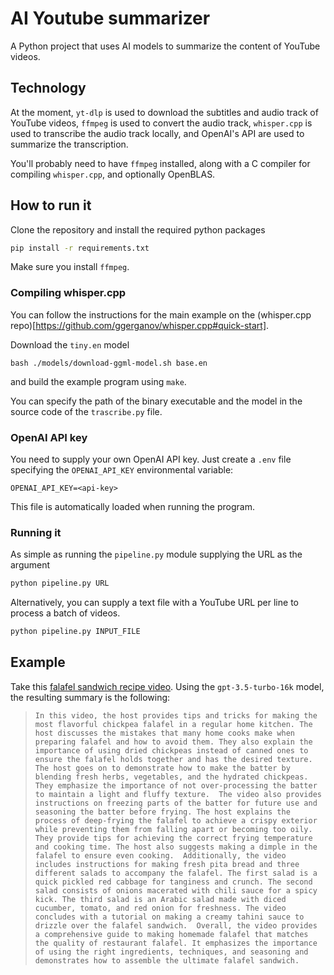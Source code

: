 # AI Youtube summarizer

A Python project that uses AI models to summarize the content of YouTube videos.


## Technology
At the moment, `yt-dlp` is used to download the subtitles and audio track of YouTube videos, `ffmpeg` is used to convert the audio track,
`whisper.cpp` is used to transcribe the audio track locally, and OpenAI's API are used to summarize the transcription.

You'll probably need to have `ffmpeg` installed, along with a C compiler for compiling `whisper.cpp`, and optionally OpenBLAS.

## How to run it
Clone the repository and install the required python packages
```bash
pip install -r requirements.txt
```
Make sure you install `ffmpeg`.

### Compiling whisper.cpp
You can follow the instructions for the main example on the (whisper.cpp repo)[https://github.com/ggerganov/whisper.cpp#quick-start].

Download the `tiny.en` model
```
bash ./models/download-ggml-model.sh base.en
```
and build the example program using `make`.

You can specify the path of the binary executable and the model in the source code of the `trascribe.py` file.

### OpenAI API key
You need to supply your own OpenAI API key. Just create a `.env` file specifying the `OPENAI_API_KEY` environmental variable:

```
OPENAI_API_KEY=<api-key>
```
This file is automatically loaded when running the program.

### Running it
As simple as running the `pipeline.py` module supplying the URL as the argument
```bash
python pipeline.py URL
```
Alternatively, you can supply a text file with a YouTube URL per line to process a batch of videos.

```bash
python pipeline.py INPUT_FILE
```

## Example
Take this [falafel sandwich recipe video](https://www.youtube.com/watch?v=9RGbr9m-uCY). Using the `gpt-3.5-turbo-16k` model, the resulting summary is the following:

>``` In this video, the host provides tips and tricks for making the most flavorful chickpea falafel in a regular home kitchen. The host discusses the mistakes that many home cooks make when preparing falafel and how to avoid them. They also explain the importance of using dried chickpeas instead of canned ones to ensure the falafel holds together and has the desired texture. The host goes on to demonstrate how to make the batter by blending fresh herbs, vegetables, and the hydrated chickpeas. They emphasize the importance of not over-processing the batter to maintain a light and fluffy texture.  The video also provides instructions on freezing parts of the batter for future use and seasoning the batter before frying. The host explains the process of deep-frying the falafel to achieve a crispy exterior while preventing them from falling apart or becoming too oily. They provide tips for achieving the correct frying temperature and cooking time. The host also suggests making a dimple in the falafel to ensure even cooking.  Additionally, the video includes instructions for making fresh pita bread and three different salads to accompany the falafel. The first salad is a quick pickled red cabbage for tanginess and crunch. The second salad consists of onions macerated with chili sauce for a spicy kick. The third salad is an Arabic salad made with diced cucumber, tomato, and red onion for freshness. The video concludes with a tutorial on making a creamy tahini sauce to drizzle over the falafel sandwich.  Overall, the video provides a comprehensive guide to making homemade falafel that matches the quality of restaurant falafel. It emphasizes the importance of using the right ingredients, techniques, and seasoning and demonstrates how to assemble the ultimate falafel sandwich.  ```
